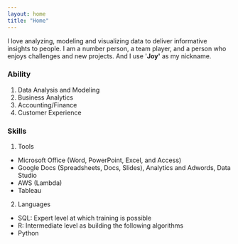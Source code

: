 ```yaml
---
layout: home
title: "Home"
---
```


I love analyzing, modeling and visualizing data to deliver informative insights to people. I am a number person, a team player, and a person who enjoys challenges and new projects. And I use '**Joy'** as my nickname.

### Ability 
1. Data Analysis and Modeling
2. Business Analytics
3. Accounting/Finance
4. Customer Experience

### Skills
1. Tools
  - Microsoft Office (Word, PowerPoint, Excel, and Access)
  - Google Docs (Spreadsheets, Docs, Slides), Analytics and Adwords, Data Studio
  - AWS (Lambda)
  - Tableau
2. Languages
  - SQL: Expert level at which training is possible
  - R: Intermediate level as building the following algorithms 
  - Python
